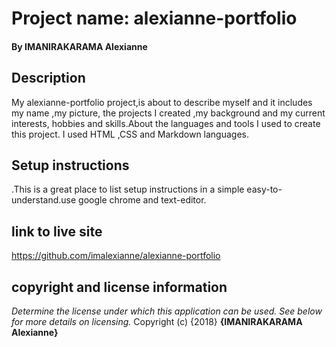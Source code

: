 # Project name: alexianne-portfolio
#### By **IMANIRAKARAMA Alexianne**
## Description
My alexianne-portfolio project,is about to describe myself and it  includes my name ,my picture, the projects I created ,my background and my current interests, hobbies and skills.About the languages and tools I used to create this project. I used HTML ,CSS and Markdown languages.
## Setup instructions
.This is a great place to list setup instructions in a simple easy-to-understand.use google chrome and text-editor. 
## link to live site
https://github.com/imalexianne/alexianne-portfolio
## copyright and license information
*Determine the license under which this application can be used.  See below for more details on licensing.*
Copyright (c) {2018} **{IMANIRAKARAMA Alexianne}**

